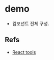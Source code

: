 # demo
- 컴포넌트 전체 구성.




## Refs
- [React tools](https://blog.bitsrc.io/11-top-react-developer-tools-for-2020-3860f734030b)
